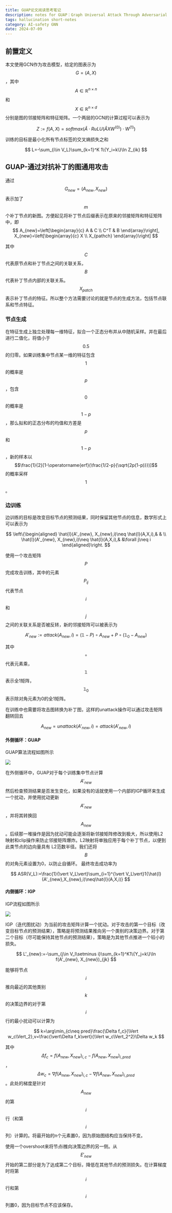 ```yaml
---
title: GUAP论文阅读思考笔记
description: notes for GUAP：Graph Universal Attack Through Adversarial Patching
tags: hallucination short-notes
category: AI-safety GNN
date: 2024-07-09
---
```

## 前置定义

本文使用GCN作为攻击模型，给定的图表示为$$G=(A,X)$$，其中$$A\in\mathbb{R}^{n\times n}$$和$$X\in\mathbb{R}^{n\times d}$$分别是图的邻接矩阵和特征矩阵。一个两层的GCN的计算过程可以表示为

$$
Z:=f(A,X)=softmax(\hat{A}\cdot RuLU(\hat{A}XW^{(0)})\cdot W^{(1)})
$$

训练的目标是最小化所有节点标签的交叉熵损失之和

$$
L=-\sum_{i\in V_L}\sum_{k=1}^K 1\{Y_i=k\}\ln Z_{ik}
$$

## GUAP-通过对抗补丁的图通用攻击

通过$$G_{new}=(A_{new}, X_{new})$$表示加了$$m$$个补丁节点的新图。方便起见将补丁节点后缀表示在原来的邻接矩阵和特征矩阵中，即
$$
A_{new}=\left[\begin{array}{c}
A & C \\
C^T & B
\end{array}\right],
X_{new}=\left[\begin{array}{c}
X \\
X_{pathch}
\end{array}\right]
$$

其中$$C$$代表原节点和补丁节点之间的关联关系，$$B$$代表补丁节点内部的关联关系。$$X_{patch}$$表示补丁节点的特征。所以整个方法需要讨论的就是节点的生成方法，包括节点联系和节点特征。

### 节点生成

在特征生成上独立处理每一维特征，拟合一个正态分布并从中随机采样。并在最后进行二值化，将值小于$$0.5$$的归零。如果训练集中节点某一维的特征包含$$1$$的概率是$$p$$，包含$$0$$的概率是$$1-p$$，那么拟和的正态分布的均值和方差是$$p$$和$$1-p$$，新的样本以$$\frac{1}{2}[1-\operatorname{erf}(\frac{1/2-p}{\sqrt{2p(1-p)}})]$$的概率采样$$1$$。

### 边训练

边训练的目标是改变目标节点的预测结果，同时保留其他节点的信息，数学形式上可以表示为

$$
\left\{\begin{aligned}
\hat{l}(A'_{new}, X_{new},i)\neq \hat{l}(A,X,i),& & \\
\hat{l}(A'_{new}, X_{new},i)\neq \hat{l}(A,X,i),& &\forall j\neq i
\end{aligned}\right.
$$

使用一个攻击矩阵$$P$$完成攻击训练，其中的元素$$P_{ij}$$代表节点$$i$$和$$j$$之间的关联关系是否被反转，新的邻接矩阵可以被表示为

$$
A'_{new}:=attack(A_{new}, i)=(\mathbb{1}-P)\circ A_{new}+P\circ(\mathbb{1}_0-A_{new})
$$

其中$$\circ$$代表元素乘，$$\mathbb{1}$$表示全1矩阵，$$\mathbb{1}_0$$表示除对角元素为0的全1矩阵。

在训练中也需要将攻击图转换为补丁图，这样的unattack操作可以通过攻击矩阵翻转回去

$$
A_{new}=unattack(A'_{new}, i)=attack(A'_{new}, i)
$$

#### 外侧循环：GUAP

GUAP算法流程如图所示

![](/images/MyImages/guap-procedure.png)


在外侧循环中，GUAP对于每个训练集中节点计算$$A'_{new}$$然后检查预测结果是否发生变化，如果没有的话就使用一个内部的IGP循环来生成一个扰动，并使用扰动更新$$A'_{new}$$，并将其转换回$$A_{new}$$。后续那一堆操作是因为扰动可能会逐渐将新邻接矩阵修改到极大，所以使用L2映射和clip操作来防止邻接矩阵爆炸。L2映射将单独应用于每个补丁节点，以便到此类节点的边向量具有 L2范数半径。我们还将$$B$$的对角元素设置为0，以防止自循环。
最终攻击成功率为

$$
ASR(V_L):=\frac{1}{\vert V_L\vert}\sum_{i=1}^{\vert V_L\vert}1{\hat{l}(A'_{new},X_{new},i)\neq\hat{l}(A,X,i)}
$$
#### 内侧循环：IGP

IGP流程如图所示

![](/images/MyImages/igp-procedure.png)

IGP（迭代图扰动）为当前的攻击矩阵计算一个扰动。对于攻击的第一个目标（改变目标节点的预测结果），策略是将预测结果推向另一个类别的决策边界。对于第二个目标（尽可能保持其他节点的预测结果），策略是为其他节点推进一个较小的损失。

$$
L'_{new}:=-\sum_{j\in V_l\setminus i}\sum_{k=1}^K1\{Y_j=k\}\ln f(A'_{new}, X_{new})_{jk}
$$

能够将节点$$i$$推向最近的其他类别$$k$$的决策边界的对于第$$i$$行的最小扰动可以计算为

$$
k=\arg\min_{c\neq pred}\frac{\Delta f_c}{\Vert w_c\Vert_2},v=\frac{\vert\Delta f_k\vert}{\Vert w_c\Vert_2^2}\Delta w_k
$$

其中$$\Delta f_c=f(A_{new},X_{new})_{i,c}-f(A_{new},X_{new})_{i,pred}$$，$$\Delta w_c=\nabla f(A_{new},X_{new})_{i,c}-\nabla f(A_{new},X_{new})_{i,pred}$$。此处的梯度是针对$$A_{new}$$的第$$i$$行（和第$$i$$列）计算的。将最开始的n个元素置0，因为原始图结构应当保持不变。

使用一个overshoot来将节点i推向决策边界的另一侧。从$$E'_{new}$$开始的第二部分是为了达成第二个目标，降低在其他节点的预测损失。在计算梯度时将第$$i$$行和第$$i$$列置0，因为目标节点不应该保存。
